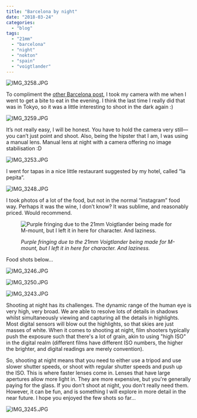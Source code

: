```yaml
---
title: "Barcelona by night"
date: "2018-03-24"
categories: 
  - "blog"
tags: 
  - "21mm"
  - "barcelona"
  - "night"
  - "nokton"
  - "spain"
  - "voigtlander"
---
```


![IMG_3258.JPG](/assets/images/0e01a-img_3258.jpg)

To compliment the [other Barcelona post](http://www.martinirwinphotography.com/myblog/2018/3/15/barcelona-by-day), I took my camera with me when I went to get a bite to eat in the evening. I think the last time I really did that was in Tokyo, so it was a little interesting to shoot in the dark again :)

![IMG_3259.JPG](/assets/images/4b48c-img_3259.jpg)

It’s not really easy, I will be honest. You have to hold the camera very still—you can’t just point and shoot. Also, being the hipster that I am, I was using a manual lens. Manual lens at night with a camera offering no image stabilisation :D

![IMG_3253.JPG](/assets/images/439b0-img_3253.jpg)

I went for tapas in a nice little restaurant suggested by my hotel, called “la pepita”. 

![IMG_3248.JPG](/assets/images/66028-img_3248.jpg)

I took photos of a lot of the food, but not in the normal “instagram” food way. Perhaps it was the wine, I don’t know? It was sublime, and reasonably priced. Would recommend. 

<figure>

![Purple fringing due to the 21mm Voigtlander being made for M-mount, but I left it in here for character. And laziness.&nbsp;](/assets/images/5c00e-img_3247.jpg)

<figcaption>



_Purple fringing due to the 21mm Voigtlander being made for M-mount, but I left it in here for character. And laziness._ 





</figcaption>



</figure>

Food shots below...

![IMG_3246.JPG](/assets/images/c32a9-img_3246.jpg)

![IMG_3250.JPG](/assets/images/930ef-img_3250.jpg)

![IMG_3243.JPG](/assets/images/900f8-img_3243.jpg)

Shooting at night has its challenges. The dynamic range of the human eye is very high, very broad. We are able to resolve lots of details in shadows whilst simultaneously viewing and capturing all the details in highlights. Most digital sensors will blow out the highlights, so that skies are just masses of white. When it comes to shooting at night, film shooters typically push the exposure such that there's a lot of grain, akin to using "high ISO" in the digital realm (different films have different ISO numbers, the higher the brighter, and digital readings are merely convention). 

So, shooting at night means that you need to either use a tripod and use slower shutter speeds, or shoot with regular shutter speeds and push up the ISO. This is where faster lenses come in. Lenses that have large apertures allow more light in. They are more expensive, but you're generally paying for the glass. If you don't shoot at night, you don't really need them. However, it can be fun, and is something I will explore in more detail in the near future. I hope you enjoyed the few shots so far...

![IMG_3245.JPG](/assets/images/59f25-img_3245.jpg)
